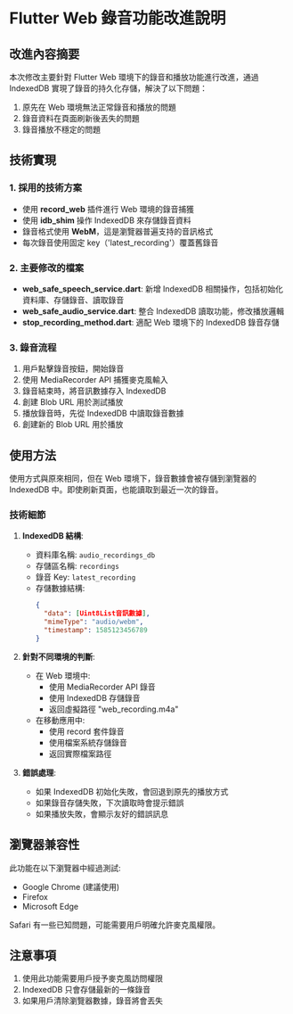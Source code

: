 # Flutter Web 錄音功能改進說明

## 改進內容摘要

本次修改主要針對 Flutter Web 環境下的錄音和播放功能進行改進，通過 IndexedDB 實現了錄音的持久化存儲，解決了以下問題：

1. 原先在 Web 環境無法正常錄音和播放的問題
2. 錄音資料在頁面刷新後丟失的問題
3. 錄音播放不穩定的問題

## 技術實現

### 1. 採用的技術方案

- 使用 **record_web** 插件進行 Web 環境的錄音捕獲
- 使用 **idb_shim** 操作 IndexedDB 來存儲錄音資料
- 錄音格式使用 **WebM**，這是瀏覽器普遍支持的音訊格式
- 每次錄音使用固定 key（'latest_recording'）覆蓋舊錄音

### 2. 主要修改的檔案

- **web_safe_speech_service.dart**: 新增 IndexedDB 相關操作，包括初始化資料庫、存儲錄音、讀取錄音
- **web_safe_audio_service.dart**: 整合 IndexedDB 讀取功能，修改播放邏輯
- **stop_recording_method.dart**: 適配 Web 環境下的 IndexedDB 錄音存儲

### 3. 錄音流程

1. 用戶點擊錄音按鈕，開始錄音
2. 使用 MediaRecorder API 捕獲麥克風輸入
3. 錄音結束時，將音訊數據存入 IndexedDB
4. 創建 Blob URL 用於測試播放
5. 播放錄音時，先從 IndexedDB 中讀取錄音數據
6. 創建新的 Blob URL 用於播放

## 使用方法

使用方式與原來相同，但在 Web 環境下，錄音數據會被存儲到瀏覽器的 IndexedDB 中。即使刷新頁面，也能讀取到最近一次的錄音。

### 技術細節

1. **IndexedDB 結構**:
   - 資料庫名稱: `audio_recordings_db`
   - 存儲區名稱: `recordings`
   - 錄音 Key: `latest_recording`
   - 存儲數據結構:
     ```json
     {
       "data": [Uint8List音訊數據],
       "mimeType": "audio/webm",
       "timestamp": 1585123456789
     }
     ```

2. **針對不同環境的判斷**:
   - 在 Web 環境中:
     - 使用 MediaRecorder API 錄音
     - 使用 IndexedDB 存儲錄音
     - 返回虛擬路徑 "web_recording.m4a"
   - 在移動應用中:
     - 使用 record 套件錄音
     - 使用檔案系統存儲錄音
     - 返回實際檔案路徑

3. **錯誤處理**:
   - 如果 IndexedDB 初始化失敗，會回退到原先的播放方式
   - 如果錄音存儲失敗，下次讀取時會提示錯誤
   - 如果播放失敗，會顯示友好的錯誤訊息

## 瀏覽器兼容性

此功能在以下瀏覽器中經過測試:
- Google Chrome (建議使用)
- Firefox
- Microsoft Edge

Safari 有一些已知問題，可能需要用戶明確允許麥克風權限。

## 注意事項

1. 使用此功能需要用戶授予麥克風訪問權限
2. IndexedDB 只會存儲最新的一條錄音
3. 如果用戶清除瀏覽器數據，錄音將會丟失
